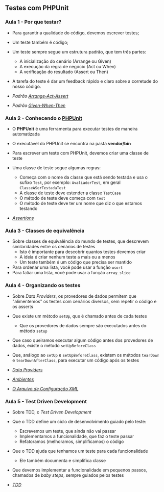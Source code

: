 ## Testes com PHPUnit

### Aula 1 - Por que testar?

- Para garantir a qualidade do código, devemos escrever testes;
- Um teste também é código;
- Um teste sempre segue um estrutura padrão, que tem três partes:
  - A inicialização do cenário (Arrange ou Given)
  - A execução da regra de negócio (Act ou When)
  - A verificação do resultado (Assert ou Then)
- A tarefa do teste é dar um feedback rápido e claro sobre a corretude do nosso código.


- _Padrão [Arrange-Act-Assert](http://wiki.c2.com/?ArrangeActAssert)_
- _Padrão [Given-When-Then](https://martinfowler.com/bliki/GivenWhenThen.html)_

### Aula 2 - Conhecendo o [PHPUnit](https://phpunit.de/)

- O **PHPUnit** é uma ferramenta para executar testes de maneira automatizada
- O executável do PHPUnit se encontra na pasta **vendor/bin**
- Para escrever um teste com PHPUnit, devemos criar uma classe de teste
- Uma classe de teste segue algumas regras:
  - Começa com o nome da classe que está sendo testada e usa o sufixo `Test`, por exemplo: `AvaliadorTest`, em geral `ClasseASerTestadaTest`
  - A classe de teste deve estender a classe `TestCase`
  - O método de teste deve começa com `test`
  - O método de teste deve ter um nome que diz o que estamos testando


- _[Assertions](https://phpunit.readthedocs.io/pt_BR/9.5/assertions.html)_

### Aula 3 - Classes de equivalência

- Sobre classes de equivalência do mundo de testes, que descrevem similaridades entre os cenários de testes
  - Isto é importante para descobrir quantos testes devemos criar
  - A ideia é criar nenhum teste a mais ou a menos
  - Um teste também é um código que precisa ser mantido
- Para ordenar uma lista, você pode usar a função `usort`
- Para fatiar uma lista, você pode usar a função `array_slice`

### Aula 4 - Organizando os testes

- Sobre _Data Providers_, os provedores de dados permitem que "alimentemos" os testes com cenários diversos, sem repetir o código e os asserts
- Que existe um método `setUp`, que é chamado antes de cada testes
  - Que os provedores de dados sempre são executados antes do método `setup`
- Que caso queiramos executar algum código antes dos provedores de dados, existe o método `setUpBeforeClass`
- Que, análogo ao `setUp` e `setUpBeforeClass`, existem os métodos `tearDown` e `tearDownAfterClass`, para executar um código após os testes


- _[Data Providers](https://phpunit.readthedocs.io/pt_BR/latest/writing-tests-for-phpunit.html#provedores-de-dados)_
- _[Ambientes](https://phpunit.readthedocs.io/pt_BR/latest/fixtures.html)_
- _[O Arquivo de Configuração XML](https://phpunit.readthedocs.io/pt_BR/latest/configuration.html)_

### Aula 5 - Test Driven Development

- Sobre TDD, o _Test Driven Development_
- Que o TDD define um ciclo de desenvolvimento guiado pelo teste:
  - Escrevemos um teste, que ainda não vai passar
  - Implementamos a funcionalidade, que faz o teste passar
  - Refatoramos (melhoramos, simplificamos) o código
- Que o TDD ajuda que tenhamos um teste para cada funcionalidade
  - Ele também documenta e simplifica classe
- Que devemos implementar a funcionalidade em pequenos passos, chamados de _baby steps_, sempre guiados pelos testes

- _[TDD](https://tdd.caelum.com.br/)_